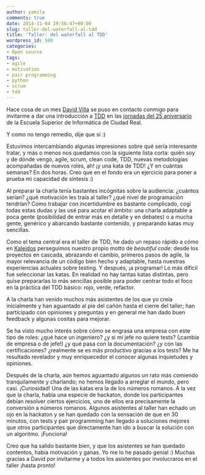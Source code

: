 ```yaml
---
author: yamila
comments: true
date: 2014-11-04 19:56:47+00:00
slug: taller-del-waterfall-al-tdd
title: 'Taller: del waterfall al TDD'
wordpress_id: 580
categories:
- Open source
tags:
- agile
- motivation
- pair programming
- python
- scrum
- tdd
---
```


Hace cosa de un mes [David Villa](http://twitter.com/david_vi11a) se puso en contacto conmigo para invitarme a dar una introducción a [TDD](http://en.wikipedia.org/wiki/Test-driven_development) en las [jornadas del 25 aniversario](http://webpub.esi.uclm.es/actualidad/noticias/santa-tecla-25-aniversario) de la Escuela Superior de Informática de Ciudad Real.

Y como no tengo remedio, dije que sí :)
<!-- more -->

Estuvimos intercambiando algunas impresiones sobre qué sería interesante tratar, y más o menos nos quedamos con la siguiente lista corta: quién soy y de dónde vengo, agile, scrum, clean code, TDD, nuevas metodologías acompañadas de nuevos roles, ah! ¡y una kata de TDD! ¿Y en cuántas semanas? En dos horas. Creo que en el fondo era un ejercicio para poner a prueba mi capacidad de síntesis :)

Al preparar la charla tenía bastantes incógnitas sobre la audiencia: ¿cuántos serían? ¿qué motivación les traía al taller? ¿qué nivel de programación tendrían? Como trabajar con incertidumbre es bastante complicado, cogí todas estas dudas y las usé para acotar el ámbito: una charla adaptable a poca gente (posibilidad de entrar más en detalle y en debates) o a mucha gente, genérico y abarcando bastante contenido, y preparando katas muy sencillas.

Como el tema central era el taller de TDD, he dado un repaso rápido a cómo en [Kaleidos](http://kaleidos.net) perseguimos nuestro propio motto de _beautiful code_: desde los proyectos en cascada, abrazando el cambio, primeros pasos de agile, la mayor relevancia de un código bien hecho y adaptable, hasta nuestras experiencias actuales sobre testing. Y después, ¡a programar! Lo más difícil fue seleccionar las katas. En realidad no hay tantas katas distintas, pero quise prepararlas lo más sencillas posible para poder centrar todo el foco en la práctica del TDD básico: rojo, verde, refactor.

A la charla han venido muchos más asistentes de los que yo creía inicialmente y han aguantado al pie del cañón hasta el cierre del taller; han participado con opiniones y preguntas y en general me han dado buen feedback y algunas cositas para mejorar.

Se ha visto mucho interés sobre cómo se engrasa una empresa con este tipo de roles: ¿qué hace un ingeniero? ¿y si mi jefe no quiere tests? (¡cambia de empresa o de jefe!) ¿y qué pasa con la documentación? ¿y con las certificaciones? ¿realmente se es más productivo gracias a los tests? Me ha resultado revelador y muy enriquecedor el conocer algunas inquietudes y opiniones.

Después de la charla, aún hemos aguantado algunos un rato más comiendo tranquilamente y charlando; no hemos llegado a arreglar el mundo, pero casi. ¡Curiosidad! Una de las katas era la de los números romanos. A la vez que la charla, había una especie de hackaton, donde los participantes debían resolver ciertos ejercicios, uno de ellos era precisamente la conversión a números romanos. Algunos asistentes al taller han echado un ojo en la hackaton y se han quedado con la sensación de que en 30 minutos, con tests y pair programming han llegado a soluciones mejores que otros participantes que directamente han ido a buscar la solución con un algoritmo. ¡Funciona!

Creo que ha salido bastante bien, y que los asistentes se han quedado contentos, había motivación y ganas. Yo me lo he pasado genial :) Muchas gracias a David por invitarme y a todos los asistentes por involucraros en el taller ¡hasta pronto!

